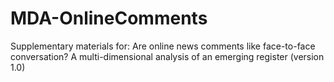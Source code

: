 # MDA-OnlineComments
Supplementary materials for: Are online news comments like face-to-face conversation? A multi-dimensional analysis of an emerging register (version 1.0)
